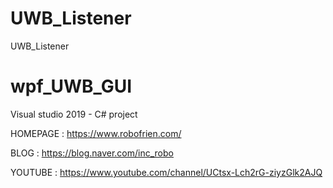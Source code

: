 # UWB_Listener
UWB_Listener


# wpf_UWB_GUI
Visual studio 2019 - C# project








HOMEPAGE : https://www.robofrien.com/

BLOG : https://blog.naver.com/inc_robo

YOUTUBE : https://www.youtube.com/channel/UCtsx-Lch2rG-ziyzGlk2AJQ
